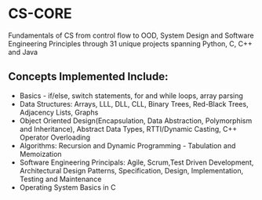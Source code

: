 # CS-CORE
Fundamentals of CS from control flow to OOD, System Design and Software Engineering Principles through 31 unique projects spanning Python, C, C++ and Java

## Concepts Implemented Include:
* Basics - if/else, switch statements, for and while loops, array parsing
* Data Structures: Arrays, LLL, DLL, CLL, Binary Trees, Red-Black Trees, Adjacency Lists, Graphs
* Object Oriented Design(Encapsulation, Data Abstraction, Polymorphism and Inheritance), Abstract Data Types, RTTI/Dynamic Casting, C++ Operator Overloading
* Algorithms: Recursion and Dynamic Programming - Tabulation and Memoization
* Software Engineering Principals: Agile, Scrum,Test Driven Development, Architectural Design Patterns, Specification, Design, Implementation, Testing and Maintenance
* Operating System Basics in C
